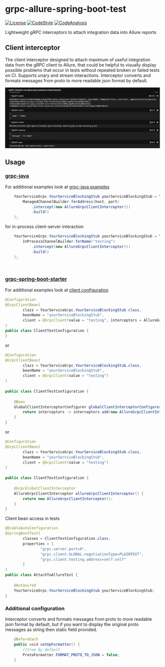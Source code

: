 # grpc-allure-spring-boot-test
[![License](https://img.shields.io/badge/license-MIT-blue.svg?style=flat)](http://www.opensource.org/licenses/MIT)
[![CodeStyle](https://img.shields.io/badge/codestyle-spotless-green)](https://github.com/diffplug/spotless)
[![CodeAnalysis](https://img.shields.io/badge/static%20code%20analysis-spotbugs-green)](https://github.com/spotbugs/spotbugs)

Lightweight gRPC interceptors to attach integration data into Allure reports

## Client interceptor
The client interceptor designed to attach maximum of useful integration data from the gRPC client to Allure, that
could be helpful to visually display possible problems that occur in tests without repeated broken or failed tests on
CI. Supports unary and stream interactions. Interceptor converts and formats messages from proto to more readable json
format by default.

![](./docs/clientInterceptorExample.png)

## Usage

### [grpc-java](https://github.com/grpc/grpc-java)
For additional examples look at [grpc-java examples](https://github.com/grpc/grpc-java/blob/012dbaf5be3fb0d532d977d288a0e42a58f30a7c/examples/src/main/java/io/grpc/examples/header/CustomHeaderClient.java#L45)
```java
    YourServiceGrpc.YourServiceBlockingStub yourServiceBlockingStub = YourServiceGrpc.newBlockingStub(
        ManagedChannelBuilder.forAddress(host, port)
            .intercept(new AllureGrpcClientInterceptor())
            .build()
    );
```
for in-process client-server interaction
```java
    YourServiceGrpc.YourServiceBlockingStub yourServiceBlockingStub = YourServiceGrpc.newBlockingStub(
        InProcessChannelBuilder.forName("testing")
            .intercept(new AllureGrpcClientInterceptor())
            .build()
    );
```
<br>

### [grpc-spring-boot-starter](https://github.com/yidongnan/grpc-spring-boot-starter)
For additional examples look at [client configuration](https://yidongnan.github.io/grpc-spring-boot-starter/en/client/configuration.html)
```java
@Configuration
@GrpcClientBean(
        clazz = YourServiceGrpc.YourServiceBlockingStub.class,
        beanName = "yourServiceBlockingStub",
        client = @GrpcClient(value = "testing", interceptors = AllureGrpcClientInterceptor.class)
)
public class ClientTestConfiguration {
}
```
or
```java
@Configuration
@GrpcClientBean(
        clazz = YourServiceGrpc.YourServiceBlockingStub.class,
        beanName = "yourServiceBlockingStub",
        client = @GrpcClient(value = "testing")
)

public class ClientTestConfiguration {

    @Bean
    GlobalClientInterceptorConfigurer globalClientInterceptorConfigurer() {
        return interceptors -> interceptors.add(new AllureGrpcClientInterceptor());
    }
}
```
or
```java
@Configuration
@GrpcClientBean(
        clazz = YourServiceGrpc.YourServiceBlockingStub.class,
        beanName = "yourServiceBlockingStub",
        client = @GrpcClient(value = "testing")
)

public class ClientTestConfiguration {

    @GrpcGlobalClientInterceptor
    AllureGrpcClientInterceptor allureGrpcClientInterceptor() {
        return new AllureGrpcClientInterceptor();
    }
}
```

Client bean access in tests
```java
@EnableAutoConfiguration
@SpringBootTest(
        classes = ClientTestConfiguration.class,
        properties = {
                "grpc.server.port=0",
                "grpc.client.GLOBAL.negotiationType=PLAINTEXT",
                "grpc.client.testing.address=self:self"
        }
)
public class AttachToAllureTest {

    @Autowired
    YourServiceGrpc.YourServiceBlockingStub yourServiceBlockingStub;
}
```

### Additional configuration
Interceptor converts and formats messages from proto to more readable json format by default, but if you want to
display the original proto messages as string then static field provided.

```java
    @BeforeEach
    public void setUpFormatter() {
        //true by default
        ProtoFormatter.FORMAT_PROTO_TO_JSON = false;
    }
```
